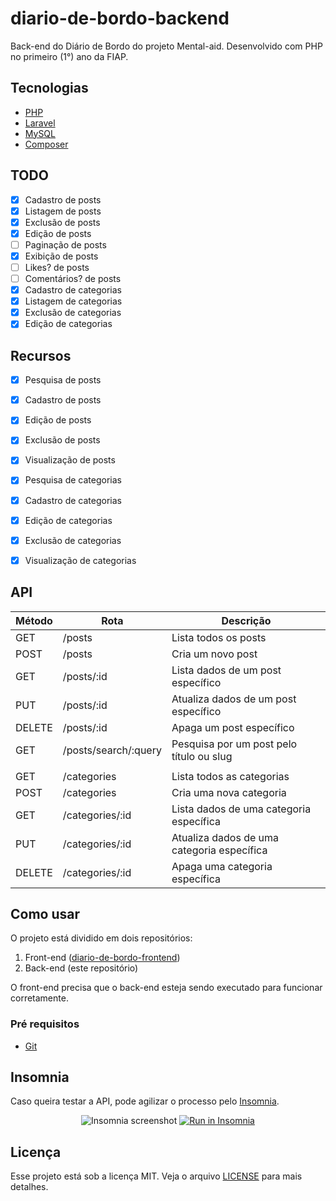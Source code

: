 # diario-de-bordo-backend

Back-end do Diário de Bordo do projeto Mental-aid. Desenvolvido com PHP no primeiro (1°) ano da FIAP.

## Tecnologias

-   [PHP](https://www.php.net/)
-   [Laravel](https://laravel.com/docs/9.x)
-   [MySQL](https://www.mysql.com/)
-   [Composer](https://getcomposer.org/)

## TODO

-   [x] Cadastro de posts
-   [x] Listagem de posts
-   [x] Exclusão de posts
-   [x] Edição de posts
-   [ ] Paginação de posts
-   [x] Exibição de posts
-   [ ] Likes? de posts
-   [ ] Comentários? de posts
-   [x] Cadastro de categorias
-   [x] Listagem de categorias
-   [x] Exclusão de categorias
-   [x] Edição de categorias

## Recursos
- [x] Pesquisa de posts
- [x] Cadastro de posts
- [x] Edição de posts
- [x] Exclusão de posts
- [x] Visualização de posts

- [x] Pesquisa de categorias
- [x] Cadastro de categorias
- [x] Edição de categorias
- [x] Exclusão de categorias
- [x] Visualização de categorias

## API

| Método | Rota                 | Descrição                                  |
| ------ | -------------------- | ------------------------------------------ |
| GET    | /posts               | Lista todos os posts                       |
| POST   | /posts               | Cria um novo post                          |
| GET    | /posts/:id           | Lista dados de um post específico          |
| PUT    | /posts/:id           | Atualiza dados de um post específico       |
| DELETE | /posts/:id           | Apaga um post específico                   |
| GET    | /posts/search/:query | Pesquisa por um post pelo título ou slug   |
|        |                      |                                            |
| GET    | /categories          | Lista todos as categorias                  |
| POST   | /categories          | Cria uma nova categoria                    |
| GET    | /categories/:id      | Lista dados de uma categoria específica    |
| PUT    | /categories/:id      | Atualiza dados de uma categoria específica |
| DELETE | /categories/:id      | Apaga uma categoria específica             |

## Como usar

O projeto está dividido em dois repositórios:

1. Front-end ([diario-de-bordo-frontend](https://github.com/LosSantosBoys/diario-de-bordo-frontend))
2. Back-end (este repositório)

O front-end precisa que o back-end esteja sendo executado para funcionar corretamente.

### Pré requisitos

-   [Git](https://git-scm.com)

## Insomnia

Caso queira testar a API, pode agilizar o processo pelo [Insomnia](https://insomnia.rest/).

<p align="center">
  <img src="Insomnia_screenshot.png" alt="Insomnia screenshot">
  <a href="Insomnia_API.json" target="_blank"><img src="https://insomnia.rest/images/run.svg" alt="Run in Insomnia"></a>
</p>

## Licença

Esse projeto está sob a licença MIT. Veja o arquivo [LICENSE](LICENSE) para mais detalhes.
